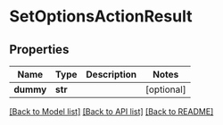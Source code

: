 # SetOptionsActionResult

## Properties
Name | Type | Description | Notes
------------ | ------------- | ------------- | -------------
**dummy** | **str** |  | [optional] 

[[Back to Model list]](../README.md#documentation-for-models) [[Back to API list]](../README.md#documentation-for-api-endpoints) [[Back to README]](../README.md)


